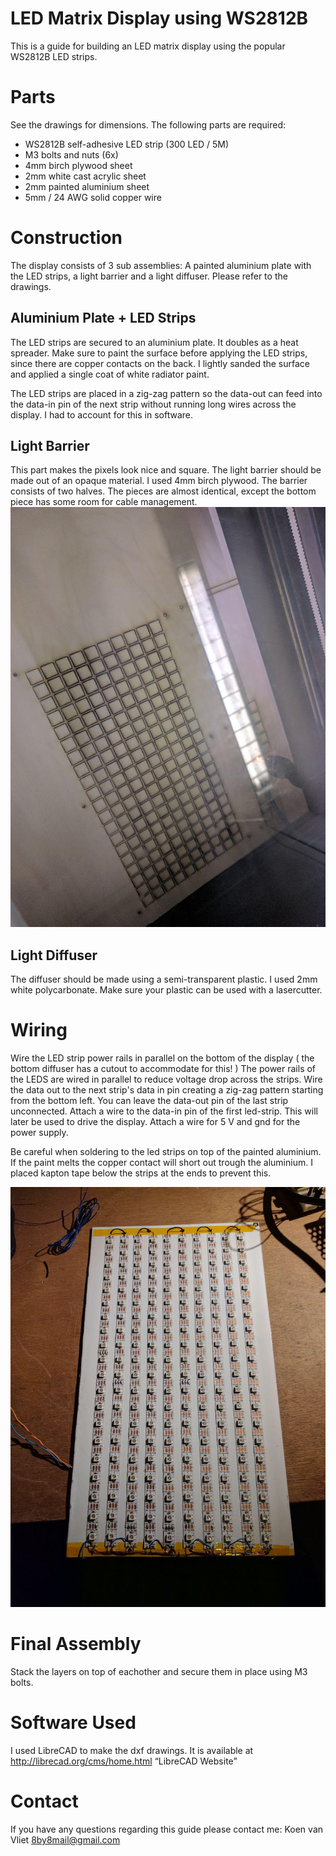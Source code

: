 ﻿# LED Matrix Display using WS2812B
This is a guide for building an LED matrix display using the popular WS2812B LED strips.

# Parts
See the drawings for dimensions. The following parts are required:
- WS2812B self-adhesive LED strip (300 LED / 5M)
- M3 bolts and nuts (6x)
- 4mm birch plywood sheet
- 2mm white cast acrylic sheet
- 2mm painted aluminium sheet
- 5mm / 24 AWG solid copper wire

# Construction
The display consists of 3 sub assemblies: A painted aluminium plate with the LED strips, a light barrier and a light diffuser. Please refer to the drawings.

## Aluminium Plate + LED Strips
The LED strips are secured to an aluminium plate. It doubles as a heat spreader. Make sure to paint the surface before applying the LED strips, since there are copper contacts on the back. I lightly sanded the surface and applied a single coat of white radiator paint.

The LED strips are placed in a zig-zag pattern so the data-out can feed into the data-in pin of the next strip without running long wires across the display. I had to account for this in software.

## Light Barrier
This part makes the pixels look nice and square. The light barrier should be made out of an opaque material. I used 4mm birch plywood. The barrier consists of two halves. The pieces are almost identical, except the bottom piece has some room for cable management.
![Barrier](pictures/barrier.jpg "Light barrier")

## Light Diffuser
The diffuser should be made using a semi-transparent plastic. I used 2mm white polycarbonate. Make sure your plastic can be used with a lasercutter.

# Wiring
Wire the LED strip power rails in parallel on the bottom of the display ( the bottom diffuser has a cutout to accommodate for this! ) The power rails of the LEDS are wired in parallel to reduce voltage drop across the strips. Wire the data out to the next strip's data in pin creating a zig-zag pattern starting from the bottom left. You can leave the data-out pin of the last strip unconnected. Attach a wire to the data-in pin of the first led-strip. This will later be used to drive the display. Attach a wire for 5 V and gnd for the power supply.

Be careful when soldering to the led strips on top of the painted aluminium. If the paint melts the copper contact will short out trough the aluminium. I placed kapton tape below the strips at the ends to prevent this.

![Wiring](pictures/ledstrips.jpg "Ledstrip wiring")

# Final Assembly
Stack the layers on top of eachother and secure them in place using M3 bolts.

# Software Used
I used LibreCAD to make the dxf drawings. It is available at http://librecad.org/cms/home.html “LibreCAD Website”

# Contact
If you have any questions regarding this guide please contact me:
Koen van Vliet <8by8mail@gmail.com>
